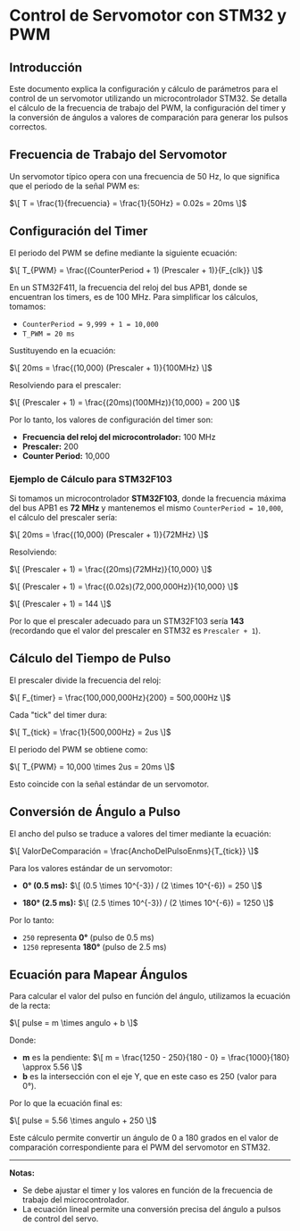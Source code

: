 # Control de Servomotor con STM32 y PWM

## Introducción
Este documento explica la configuración y cálculo de parámetros para el control de un servomotor utilizando un microcontrolador STM32. Se detalla el cálculo de la frecuencia de trabajo del PWM, la configuración del timer y la conversión de ángulos a valores de comparación para generar los pulsos correctos.

## Frecuencia de Trabajo del Servomotor
Un servomotor típico opera con una frecuencia de 50 Hz, lo que significa que el periodo de la señal PWM es:

$\[ T = \frac{1}{frecuencia} = \frac{1}{50Hz} = 0.02s = 20ms \]$

## Configuración del Timer
El periodo del PWM se define mediante la siguiente ecuación:

$\[ T_{PWM} = \frac{(CounterPeriod + 1) (Prescaler + 1)}{F_{clk}} \]$

En un STM32F411, la frecuencia del reloj del bus APB1, donde se encuentran los timers, es de 100 MHz. Para simplificar los cálculos, tomamos:

- `CounterPeriod = 9,999 + 1 = 10,000`
- `T_PWM = 20 ms`

Sustituyendo en la ecuación:

$\[ 20ms = \frac{(10,000) (Prescaler + 1)}{100MHz} \]$

Resolviendo para el prescaler:

$\[ (Prescaler + 1) = \frac{(20ms)(100MHz)}{10,000} = 200 \]$

Por lo tanto, los valores de configuración del timer son:

- **Frecuencia del reloj del microcontrolador:** 100 MHz
- **Prescaler:** 200
- **Counter Period:** 10,000

### Ejemplo de Cálculo para STM32F103
Si tomamos un microcontrolador **STM32F103**, donde la frecuencia máxima del bus APB1 es **72 MHz** y mantenemos el mismo `CounterPeriod = 10,000`, el cálculo del prescaler sería:

$\[ 20ms = \frac{(10,000) (Prescaler + 1)}{72MHz} \]$

Resolviendo:

$\[ (Prescaler + 1) = \frac{(20ms)(72MHz)}{10,000} \]$

$\[ (Prescaler + 1) = \frac{(0.02s)(72,000,000Hz)}{10,000} \]$

$\[ (Prescaler + 1) = 144 \]$

Por lo que el prescaler adecuado para un STM32F103 sería **143** (recordando que el valor del prescaler en STM32 es `Prescaler + 1`).

## Cálculo del Tiempo de Pulso
El prescaler divide la frecuencia del reloj:

$\[ F_{timer} = \frac{100,000,000Hz}{200} = 500,000Hz \]$

Cada "tick" del timer dura:

$\[ T_{tick} = \frac{1}{500,000Hz} = 2us \]$

El periodo del PWM se obtiene como:

$\[ T_{PWM} = 10,000 \times 2us = 20ms \]$

Esto coincide con la señal estándar de un servomotor.

## Conversión de Ángulo a Pulso
El ancho del pulso se traduce a valores del timer mediante la ecuación:

$\[ ValorDeComparación = \frac{AnchoDelPulsoEnms}{T_{tick}} \]$

Para los valores estándar de un servomotor:

- **0° (0.5 ms):**
  $\[ (0.5 \times 10^{-3}) / (2 \times 10^{-6}) = 250 \]$

- **180° (2.5 ms):**
  $\[ (2.5 \times 10^{-3}) / (2 \times 10^{-6}) = 1250 \]$

Por lo tanto:

- `250` representa **0°** (pulso de 0.5 ms)
- `1250` representa **180°** (pulso de 2.5 ms)

## Ecuación para Mapear Ángulos
Para calcular el valor del pulso en función del ángulo, utilizamos la ecuación de la recta:

$\[ pulse = m \times angulo + b \]$

Donde:

- **m** es la pendiente:
  $\[ m = \frac{1250 - 250}{180 - 0} = \frac{1000}{180} \approx 5.56 \]$
- **b** es la intersección con el eje Y, que en este caso es 250 (valor para 0°).

Por lo que la ecuación final es:

$\[ pulse = 5.56 \times angulo + 250 \]$

Este cálculo permite convertir un ángulo de 0 a 180 grados en el valor de comparación correspondiente para el PWM del servomotor en STM32.

---
**Notas:**
- Se debe ajustar el timer y los valores en función de la frecuencia de trabajo del microcontrolador.
- La ecuación lineal permite una conversión precisa del ángulo a pulsos de control del servo.

